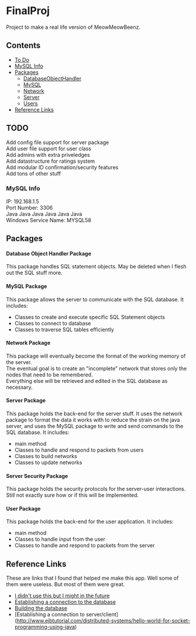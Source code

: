 # FinalProj
Project to make a real life version of MeowMeowBeenz.

## Contents
* [To Do](https://github.com/A1Liu/DSFP/blob/master/README.md#todo)
* [MySQL Info](https://github.com/A1Liu/DSFP/blob/master/README.md#mysql-info)
* [Packages](https://github.com/A1Liu/DSFP/blob/master/README.md#packages)  
  * [DatabaseObjectHandler](https://github.com/A1Liu/DSFP/blob/master/README.md#database-object-handler-package)
  * [MySQL](https://github.com/A1Liu/DSFP/blob/master/README.md#mysql-package)
  * [Network](https://github.com/A1Liu/DSFP/blob/master/README.md#network-package)
  * [Server](https://github.com/A1Liu/DSFP/blob/master/README.md#myserver-package)
  * [Users](https://github.com/A1Liu/DSFP/blob/master/README.md#user-package)
* [Reference Links](https://github.com/A1Liu/DSFP/blob/master/README.md#reference-links)

## TODO
Add config file support for server package  
Add user file support for user class  
Add admins with extra priveledges  
Add datastructure for ratings system  
Add modular ID confirmation/security features  
Add tons of other stuff

### MySQL Info
IP: 192.168.1.5  
Port Number: 3306  
Java Java Java Java Java Java  
Windows Service Name: MYSQL58

## Packages

#### Database Object Handler Package
This package handles SQL statement objects. May be deleted when I flesh out the SQL stuff more.

#### MySQL Package
This package allows the server to communicate with the SQL database. It includes:
* Classes to create and execute specific SQL Statement objects
* Classes to connect to database 
* Classes to traverse SQL tables efficiently

#### Network Package
This package will eventually become the format of the working memory of the server.  
The eventual goal is to create an "incomplete" network that stores only the nodes that need to be remembered.  
Everything else will be retrieved and edited in the SQL database as necessary.

#### Server Package
This package holds the back-end for the server stuff. It uses the network package to format the data it works with to reduce the strain on the java server, and uses the MySQL package to write and send commands to the SQL database. It includes:
* main method
* Classes to handle and respond to packets from users
* Classes to build networks
* Classes to update networks

#### Server Security Package
This package holds the security protocols for the server-user interactions. Still not exactly sure how or if this will be implemented.

#### User Package
This package holds the back-end for the user application. It includes:
* main method
* Classes to handle input from the user
* Classes to handle and respond to packets from the server

## Reference Links
These are links that I found that helped me make this app. Well some of them were useless. But most of them were great.  
* [I didn't use this but I might in the future](https://github.com/speedment/speedment/wiki/Tutorial:-Build-a-Social-Network)  
* [Establishing a connection to the database](https://stackoverflow.com/questions/2839321/connect-java-to-a-mysql-database)  
* [Building the database](http://balusc.omnifaces.org/2008/07/dao-tutorial-data-layer.html)
* [Establishing a connection to server/client] (http://www.ejbtutorial.com/distributed-systems/hello-world-for-socket-programming-using-java)
